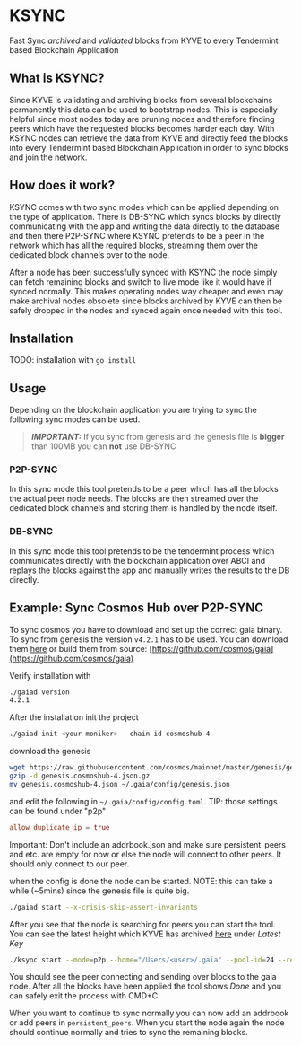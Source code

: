 # KSYNC

Fast Sync _archived_ and _validated_ blocks from KYVE to every Tendermint based Blockchain Application

## What is KSYNC?

Since KYVE is validating and archiving blocks from several blockchains permanently this data can be
used to bootstrap nodes. This is especially helpful since most nodes today are pruning nodes and therefore
finding peers which have the requested blocks becomes harder each day. With KSYNC nodes can retrieve
the data from KYVE and directly feed the blocks into every Tendermint based Blockchain Application in order
to sync blocks and join the network.

## How does it work?

KSYNC comes with two sync modes which can be applied depending on the type of application. There is DB-SYNC
which syncs blocks by directly communicating with the app and writing the data directly to the database and then there
P2P-SYNC where KSYNC pretends to be a peer in the network which has all the required blocks, streaming them over
the dedicated block channels over to the node.

After a node has been successfully synced with KSYNC the node simply can fetch remaining blocks and switch to live mode
like it would have if synced normally. This makes operating nodes way cheaper and even may make archival nodes
obsolete since blocks archived by KYVE can then be safely dropped in the nodes and synced again once needed
with this tool.

## Installation

TODO: installation with `go install`

## Usage

Depending on the blockchain application you are trying to sync the following sync modes can be used.

> **_IMPORTANT:_**  If you sync from genesis and the genesis file is **bigger** than 100MB you can **not** use DB-SYNC

### P2P-SYNC

In this sync mode this tool pretends to be a peer which has all the blocks the actual peer node needs. The
blocks are then streamed over the dedicated block channels and storing them is handled by the node itself.

### DB-SYNC

In this sync mode this tool pretends to be the tendermint process which communicates directly with the
blockchain application over ABCI and replays the blocks against the app and manually writes the results
to the DB directly.

## Example: Sync Cosmos Hub over P2P-SYNC

To sync cosmos you have to download and set up the correct gaia binary. To sync from genesis the version `v4.2.1` has
to be used. You can download them [here](https://github.com/cosmos/gaia/releases/tag/v4.2.1) or build them from source: [https://github.com/cosmos/gaia](https://github.com/cosmos/gaia)

Verify installation with

```bash
./gaiad version
4.2.1
```

After the installation init the project

```bash
./gaiad init <your-moniker> --chain-id cosmoshub-4
```

download the genesis

```bash
wget https://raw.githubusercontent.com/cosmos/mainnet/master/genesis/genesis.cosmoshub-4.json.gz
gzip -d genesis.cosmoshub-4.json.gz
mv genesis.cosmoshub-4.json ~/.gaia/config/genesis.json
```

and edit the following in `~/.gaia/config/config.toml`. TIP: those settings can be found under "p2p"

```toml
allow_duplicate_ip = true
```

Important: Don't include an addrbook.json and make sure persistent_peers and etc. are empty for now or else the node will connect to other peers. It should only connect
to our peer.

when the config is done the node can be started. NOTE: this can take a while (~5mins) since the genesis file is quite big.

```bash
./gaiad start --x-crisis-skip-assert-invariants
```

After you see that the node is searching for peers you can start the tool. You can see the latest height which KYVE has
archived [here](https://app.korellia.kyve.network/#/pools/24) under _Latest Key_

```bash
./ksync start --mode=p2p --home="/Users/<user>/.gaia" --pool-id=24 --rest=https://api.korellia.kyve.network
```

You should see the peer connecting and sending over blocks to the gaia node. After all the blocks have been applied
the tool shows _Done_ and you can safely exit the process with CMD+C.

When you want to continue to sync normally you can now add an addrbook or add peers in `persistent_peers`. When you start
the node again the node should continue normally and tries to sync the remaining blocks.
